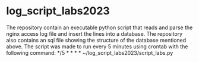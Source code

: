 # log_script_labs2023
The repository contain an executable python script that reads and parse the nginx access log file and insert the lines into a database.
The repository also contains an sql file showing the structure of the database mentioned above.
The script was made to run every 5 minutes using crontab with the following command:
*/5 * * * * ~/log_script_labs2023/script_labs.py

